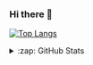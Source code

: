 ### Hi there 👋


[![Top Langs](https://github-readme-stats.vercel.app/api/top-langs/?username=IhorKytsak&layout=compact)](https://github.com/anuraghazra/github-readme-stats)

<details>
  <summary>:zap: GitHub Stats</summary>

 <img align="center" alt="codeSTACKr's GitHub Stats" src="https://github-readme-stats.vercel.app/api?username=IhorKytsak&hide=stars&show_icons=true&hide_border=false&title_color=ff652f&icon_color=FFE400&bg_color=00000000&text_color=ffffff&border_color=0c1a25" />

</details>
